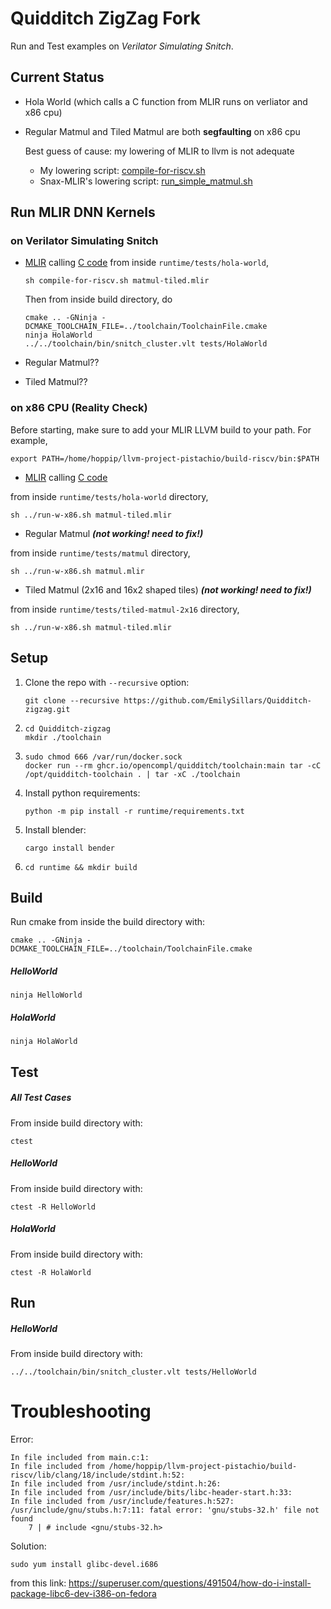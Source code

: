 # Quidditch ZigZag Fork

Run and Test examples on *Verilator Simulating Snitch*.

## Current Status

- Hola World (which calls a C function from MLIR runs on verliator and x86 cpu)
- Regular Matmul and Tiled Matmul are both **segfaulting** on x86 cpu

  Best guess of cause: my lowering of MLIR to llvm is not adequate
  - My lowering script: [compile-for-riscv.sh](../runtime/tests/hola-world/compile-for-riscv.sh)
  - Snax-MLIR's lowering script: [run_simple_matmul.sh](https://github.com/EmilySillars/snax-mlir-zigzag/blob/zigzag-to-snax/kernels/simple_matmul2/call-c-from-mlir/run_simple_matmul.sh)

## Run MLIR DNN Kernels

### on Verilator Simulating Snitch

- [MLIR](../runtime/tests/hola-world/matmul-tiled.mlir) calling [C code](../runtime/tests/hola-world/main.c)
  from inside `runtime/tests/hola-world`,

  ```
  sh compile-for-riscv.sh matmul-tiled.mlir 
  ```

  Then from inside build directory, do

  ```
  cmake .. -GNinja -DCMAKE_TOOLCHAIN_FILE=../toolchain/ToolchainFile.cmake
  ninja HolaWorld
  ../../toolchain/bin/snitch_cluster.vlt tests/HolaWorld
  ```

- Regular Matmul??
- Tiled Matmul??

### on x86 CPU (Reality Check)

Before starting, make sure to add your MLIR LLVM build to your path. For example,

```
export PATH=/home/hoppip/llvm-project-pistachio/build-riscv/bin:$PATH
```

- [MLIR](../runtime/tests/hola-world/matmul-tiled.mlir) calling [C code](../runtime/tests/hola-world/main-no-snrt.c)
  
from inside `runtime/tests/hola-world` directory,

  ```
  sh ../run-w-x86.sh matmul-tiled.mlir
  ```

- Regular Matmul ***(not working! need to fix!)***
  
from inside `runtime/tests/matmul` directory,

  ```
  sh ../run-w-x86.sh matmul.mlir
  ```

- Tiled Matmul (2x16 and 16x2 shaped tiles)  ***(not working! need to fix!)***
 
 from inside `runtime/tests/tiled-matmul-2x16` directory,
  ```
  sh ../run-w-x86.sh matmul-tiled.mlir
  ```

## Setup

1. Clone the repo with `--recursive` option: 
   ```
   git clone --recursive https://github.com/EmilySillars/Quidditch-zigzag.git
   ```

2. ````
   cd Quidditch-zigzag
   mkdir ./toolchain
   ````

3. ```
   sudo chmod 666 /var/run/docker.sock
   docker run --rm ghcr.io/opencompl/quidditch/toolchain:main tar -cC /opt/quidditch-toolchain . | tar -xC ./toolchain
   ```

4. Install python requirements:
   ```
   python -m pip install -r runtime/requirements.txt
   ```

5. Install blender: 
   ```
   cargo install bender
   ```

6. ```
   cd runtime && mkdir build
   ```

## Build 

Run cmake from inside the build directory with:

```
cmake .. -GNinja -DCMAKE_TOOLCHAIN_FILE=../toolchain/ToolchainFile.cmake
```

##### HelloWorld

```
ninja HelloWorld
```

##### HolaWorld

```
ninja HolaWorld
```

## Test

##### All Test Cases

From inside build directory with:

```
ctest
```

##### HelloWorld

From inside build directory with:

```
ctest -R HelloWorld
```

##### HolaWorld

From inside build directory with:

```
ctest -R HolaWorld
```

## Run

##### HelloWorld

From inside build directory with:

```
../../toolchain/bin/snitch_cluster.vlt tests/HelloWorld
```

# Troubleshooting

Error:

```
In file included from main.c:1:
In file included from /home/hoppip/llvm-project-pistachio/build-riscv/lib/clang/18/include/stdint.h:52:
In file included from /usr/include/stdint.h:26:
In file included from /usr/include/bits/libc-header-start.h:33:
In file included from /usr/include/features.h:527:
/usr/include/gnu/stubs.h:7:11: fatal error: 'gnu/stubs-32.h' file not found
    7 | # include <gnu/stubs-32.h>
```

Solution:

```
sudo yum install glibc-devel.i686
```

from this link: https://superuser.com/questions/491504/how-do-i-install-package-libc6-dev-i386-on-fedora
